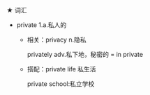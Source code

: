 ★ 词汇

* private	1.a.私人的

  * 相关：privacy	n.隐私

    privately adv.私下地，秘密的 = in private

  * 搭配：private life 私生活

    private school:私立学校